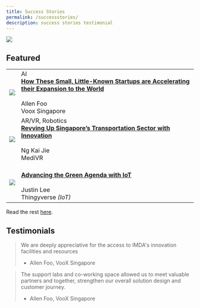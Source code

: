 ```yaml
---
title: Success Stories
permalink: /successstories/
description: success stories testimonial
---
```

<img src="https://drive.google.com/uc?export=view&amp;id=1j2eZXTvbgSLnOAlbg8Bx8JPeMZ7zSsnz">

## Featured 

<table>
	<tr>
		<td><img src="https://drive.google.com/uc?export=view&amp;id=17WwWR7LSKswzA8CZGjbeDh5381QJz7zd"></td>
		<td>AI
			<br><b><a href="https://www.w3schools.com" target="_blank">How These Small, Little-Known Startups are Accelerating their Expansion to the World</a></b>
			<br><br>Allen Foo
			<br> Voox Singapore
		</td>
	</tr>
			<td><img src="https://drive.google.com/uc?export=view&amp;id=1MDmyR6LUZud53NZx2xGpc2VAT-zsYovj"></td>
		<td>AR/VR, Robotics
			<br><b><a href="https://www.w3schools.com" target="_blank">Revving Up Singapore’s Transportation Sector with Innovation</a></b>
			<br><br>Ng Kai Jie
			<br> MediVR
		</td>
	</tr>
			<td><img src="https://drive.google.com/uc?export=view&amp;id=1bOI9OTMBt7MupKXhZ8Q6NduaQODRTMc1"></td>
		<td>
			<br><b><a href="https://www.w3schools.com" target="_blank">Advancing the Green Agenda with IoT</a></b>
			<br><br>Justin Lee
			<br> Thingyverse <i>(IoT)</i>
		</td>
	</tr>
</table>

Read the rest [here](www.google.com). 

## Testimonials 
>We are deeply appreciative for the access to IMDA's innovation facilities and resources
>- Allen Foo, VooX Singapore

> The support labs and co-working space allowed us to meet valuable partners and together, strengthen our overall solution design and customer journey.
>- Allen Foo, VooX Singapore